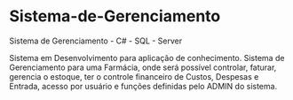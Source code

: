 # Sistema-de-Gerenciamento
Sistema de Gerenciamento - C# - SQL - Server

Sistema em Desenvolvimento para aplicação de conhecimento.
Sistema de Gerenciamento para uma Farmácia, onde será possível controlar,
faturar, gerencia o estoque, ter o controle financeiro de Custos, Despesas e Entrada,
acesso por usuário e funções definidas pelo ADMIN do sistema.
